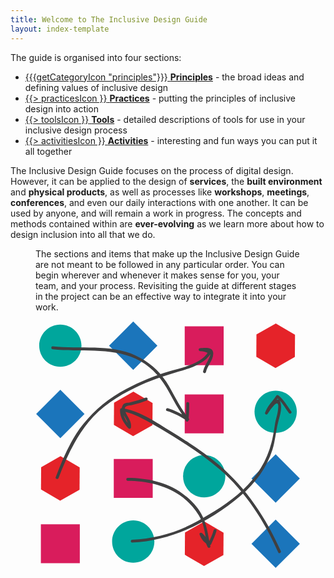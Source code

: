 ```yaml
---
title: Welcome to The Inclusive Design Guide
layout: index-template
---
```

The guide is organised into four sections:

<div id="docs-inclusive-design-guides-index-icon-list">
<ul>
    <li>
        <a href="/principles/">
            <span role="presentation" class="docs-inclusive-design-guides-iconPrinciples">{{{getCategoryIcon "principles"}}}</span>
            <strong>Principles</strong></a> - the broad ideas and defining values of inclusive design
        </a>
    </li>
    <li>
        <a href="/practices/">
            <span role="presentation" class="docs-inclusive-design-guides-iconPractices">{{> practicesIcon }}</span>
            <strong>Practices</strong></a> - putting the principles of inclusive design into action
        </a>
    </li>
    <li>
        <a href="/tools/">
            <span role="presentation" class="docs-inclusive-design-guides-iconTools">{{> toolsIcon }}</span>
            <strong>Tools</strong></a> - detailed descriptions of tools for use in your inclusive design process
    </li>
    <li>
        <a href="/activities/">
            <span role="presentation" class="docs-inclusive-design-guides-iconActivities">{{> activitiesIcon }}</span>
            <strong>Activities</strong></a> - interesting and fun ways you can put it all together
        </a>
    </li>
</ul>
</div>

The Inclusive Design Guide focuses on the process of digital design. However, it can be applied to the design of
<strong>services</strong>, the <strong>built environment</strong> and <strong>physical products</strong>, as well as processes like <strong>workshops</strong>,
<strong>meetings</strong>, <strong>conferences</strong>, and even our daily interactions with one another. It can be used by anyone,
and will remain a work in progress. The concepts and methods contained within are <strong>ever-evolving</strong>
as we learn more about how to design inclusion into all that we do.

<div class="docs-inclusive-design-guides-highlight-section row">
<figure>
<figcaption class="medium-8 column">
The sections and items that make up the Inclusive Design Guide are not meant to be followed in any particular order. You can begin wherever and whenever it makes sense for you, your team, and your process. Revisiting the guide at different stages in the project can be an effective way to integrate it into your work.
</figcaption>
<svg role="presentation" id="guidelines-path" class="medium-4 column" xmlns="http://www.w3.org/2000/svg" viewBox="0 0 200 200"><path fill="#1B75BB" d="M73.77 7.016L92.02 25.26 73.772 43.514 55.522 25.27z"/>
<title>Choose your own path through the guide</title>
<desc>A diagram consisting of various shapes (circles, diamonds, hexagons, and squares) arranged in a 4 by 4 grid. Arrows are drawn in random directions, connecting some of the shapes to one another.</desc>
<path fill="#D91C5C" d="M112.622 10.572h29.392v29.386h-29.392z"/><path fill="#00A69C" d="M34.693 25.27c0 8.803-7.139 15.933-15.945 15.933-8.804 0-15.939-7.13-15.939-15.933 0-8.808 7.136-15.94 15.939-15.94 8.806-.001 15.945 7.132 15.945 15.94"/><path fill="#E52329" d="M181.134 42.067l-14.488-8.505.11-16.796 14.613-8.303 14.487 8.506-.117 16.8z"/><path fill="#1B75BB" d="M18.75 58.504L37.001 76.75 18.753 95.003.503 76.758z"/><path fill="#D91C5C" d="M112.622 62.062h29.392v29.386h-29.392z"/><path fill="#00A69C" d="M197.194 75.079c0 8.804-7.14 15.934-15.945 15.934-8.807 0-15.94-7.129-15.94-15.934 0-8.808 7.134-15.939 15.94-15.939s15.945 7.131 15.945 15.939"/><path fill="#E52329" d="M73.65 93.557l-14.488-8.504.116-16.8 14.608-8.3 14.488 8.505-.115 16.799z"/><path fill="#1B75BB" d="M181.24 107.195l18.25 18.245-18.249 18.253-18.25-18.244z"/><path fill="#D91C5C" d="M59.074 110.754h29.391v29.382H59.074z"/><path fill="#00A69C" d="M143.257 123.771c0 8.801-7.141 15.934-15.943 15.934s-15.938-7.133-15.938-15.934c0-8.811 7.136-15.941 15.938-15.941s15.943 7.131 15.943 15.941"/><path fill="#E52329" d="M18.632 142.248l-14.487-8.509.114-16.795 14.611-8.298 14.487 8.502-.116 16.8z"/><path fill="#1B75BB" d="M181.251 192.982L163 174.731l18.251-18.249 18.249 18.245z"/><path fill="#D91C5C" d="M4.054 160.039h29.391v29.385H4.054z"/><path fill="#00A69C" d="M89.71 173.056c0 8.804-7.139 15.934-15.943 15.934-8.803 0-15.941-7.13-15.941-15.934 0-8.81 7.138-15.939 15.941-15.939 8.805-.001 15.943 7.129 15.943 15.939"/><path fill="#E52329" d="M127.198 191.533l-14.487-8.505.113-16.799 14.613-8.3 14.485 8.505-.114 16.801z"/><path fill="#404041" d="M12.991 27.981c20.721 2.397 43.046-1.846 62.579 7.081 10.033 4.583 17.622 12.459 23.226 21.79 5.024 8.358 8.88 17.313 15.312 24.754l1.346-1.744c-5.016-2.886-9.97-5.864-15.583-7.437-1.38-.387-1.965 1.755-.592 2.141 5.433 1.521 10.204 4.424 15.054 7.214 1.138.653 2.151-.812 1.347-1.746-7.112-8.225-11.136-18.436-16.958-27.515-5.623-8.769-13.75-15.593-23.205-19.911-19.368-8.85-41.994-4.471-62.525-6.846-1.421-.165-1.405 2.058-.001 2.219"/><path fill="#404041" d="M115.299 81.781c.658-4.292.703-8.615.703-12.948.002-1.432-2.219-1.432-2.219 0-.002 4.125.001 8.27-.625 12.358-.215 1.399 1.923 2.002 2.141.59M72.935 173.78c30.377-1.353 59.117-16.019 82.019-35.479 10.969-9.316 19.484-20.771 23.851-34.551 2.321-7.32 2.637-15.041 4.718-22.352 1.286-4.503 3.104-10.72.595-15.095-.227-.392-.743-.628-1.187-.483-4.318 1.424-7.431 6.032-9.569 9.808.64.27 1.281.54 1.923.809 1.687-4.945 5.485-8.134 8.236-12.404l-1.646.212c3.927 3.207 6.424 7.726 9.37 11.777.789 1.084 2.614.037 1.813-1.06-3.044-4.186-5.638-8.887-9.698-12.203-.535-.436-1.255-.397-1.648.213-2.894 4.485-6.679 7.713-8.454 12.906-.391 1.141 1.341 1.831 1.919.809a32 32 0 0 1 5.011-6.655c4.183-4.264 2.98 2.892 2.568 5.421-.46 2.866-1.543 5.598-1.938 8.464-.51 3.72-1.158 7.418-1.926 11.093-3.252 15.557-10.845 28.255-22.384 39.091-10.314 9.691-22.617 17.101-34.941 23.919-14.882 8.237-31.659 12.902-48.63 13.657-1.353.066-1.359 2.166-.002 2.103"/><path fill="#404041" d="M185.117 180.166c-10.879-24.59-25.938-47.341-46.525-64.864-11.163-9.502-23.799-17.566-36.239-25.274C91.15 83.086 78.3 74.143 64.942 72.384c-.637-.084-1.067.57-1.111 1.111-.419 5.139 2.942 10.494 6.32 14.106.533.568 1.719.338 1.856-.491.837-5.052-2.856-8.074-4.374-12.542-1.464-4.305 2.862-4.042 5.596-4.665 3.525-.804 7.26-2.079 10.657-3.332 1.331-.491.755-2.637-.592-2.141-3.812 1.406-7.938 2.711-11.895 3.613-1.578.359-4.196.157-5.248 1.708-3.979 5.878 4.674 10.964 3.714 16.767l1.855-.49c-3-3.205-6.045-7.982-5.672-12.535l-1.108 1.109c7.153.943 13.855 4.507 20.123 7.921 6.392 3.48 12.646 7.211 18.816 11.067 12.163 7.605 24.38 15.654 35.227 25.07 19.501 16.933 33.711 39.162 44.094 62.623.579 1.309 2.492.178 1.917-1.117"/><path fill="#404041" d="M17.393 125.073c5.792-15.121 12.461-29.615 22.72-42.262 9.367-11.544 22.1-19.615 35.358-25.988 10.552-5.068 21.208-8.627 32.369-11.967 8.587-2.571 19.89-5.74 24.664-14.092a1.126 1.126 0 0 0-.398-1.52c-2.5-1.45-5.012-2.028-7.89-2.149v2.22c1.7-.055 3.382-.26 5.08-.249 4.823.03 1.742 5.562.953 7.17-1.34 2.726-3.082 5.332-3.771 8.326-.326 1.392 1.815 1.982 2.141.588 1.132-4.91 5.714-9.089 5.528-14.319-.179-5.022-6.84-3.839-9.932-3.736-1.431.049-1.426 2.161 0 2.22 2.466.104 4.628.603 6.771 1.846-.138-.504-.268-1.012-.399-1.518-5.371 9.392-19.715 12.055-29.25 14.799-11.395 3.278-22.351 7.922-32.865 13.405-12.771 6.66-23.454 15.401-32.488 26.59-9.468 11.725-15.393 26.097-20.733 40.046-.513 1.338 1.634 1.913 2.142.59M69.603 127.219c13.831.086 27.52 2.979 39.131 10.775 5.904 3.969 10.725 9.344 14.524 15.317 4.45 6.993 4.812 15.829 6.552 23.712.711-.195 1.424-.394 2.141-.59-1.516-3.649-3.23-7.209-6.282-9.816-.783-.664-2.234-.055-1.858 1.083 1.175 3.54 3.881 6.814 7.438 8.101.42.15 1.076-.086 1.255-.509 1.445-3.41 3.194-6.648 4.109-10.259.351-1.389-1.791-1.975-2.142-.59-.741 2.914-2.035 5.574-3.28 8.301-.813 1.781-4.964-4.812-5.239-5.634-.614.36-1.233.719-1.854 1.08 2.758 2.349 4.346 5.541 5.713 8.833.535 1.294 2.455.843 2.141-.59-1.84-8.324-2.569-16.657-6.776-24.245-3.391-6.12-8.792-11.323-14.363-15.435-11.772-8.688-26.85-11.664-41.208-11.756-1.434-.01-1.432 2.214-.002 2.222"/></svg>
</figure>
</div>
